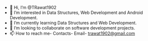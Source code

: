 - 👋 Hi, I’m @TRawat1902
- 👀 I’m interested in Data Structures, Web Development and Android Development.
- 🌱 I’m currently learning Data Structures and Web Development.
- 💞️ I’m looking to collaborate on software development projects.
- 📫 How to reach me- Contacts- Email- trawat1902@gmail.com

<!---
TRawat1902/TRawat1902 is a ✨ special ✨ repository because its `README.md` (this file) appears on your GitHub profile.
You can click the Preview link to take a look at your changes.
--->
